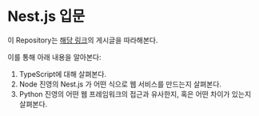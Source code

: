 # Nest.js 입문

이 Repository는 [해당 링크](https://wikidocs.net/book/7059)의 게시글을 따라해본다.

이를 통해 아래 내용을 알아본다:

1. TypeScript에 대해 살펴본다.
1. Node 진영의 Nest.js 가 어떤 식으로 웹 서비스를 만드는지 살펴본다.
1. Python 진영의 어떤 웹 프레임워크의 접근과 유사한지, 혹은 어떤 차이가 있는지 살펴본다.
